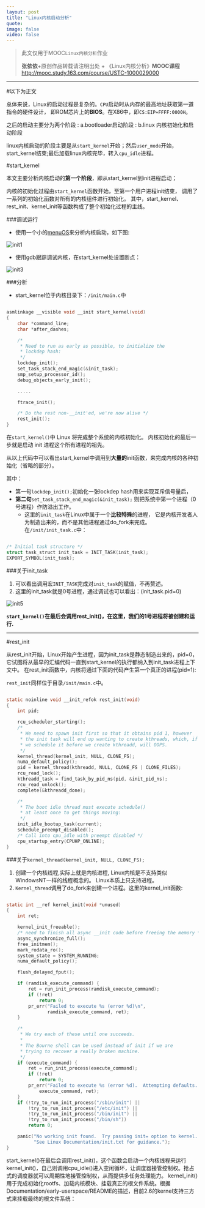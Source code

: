 ```yaml
---
layout: post
title: "Linux内核启动分析"
quote:
image: false
video: false
---
```

>此文仅用于MOOC`Linux内核分析`作业
>
>**张依依**+原创作品转载请注明出处 + 《Linux内核分析》**MOOC课程**http://mooc.study.163.com/course/USTC-1000029000


*****


#以下为正文

总体来说，Linux的启动过程是复杂的。`CPU`启动时从内存的最高地址获取第一道指令的硬件设计，
即ROM芯片上的**BIOS**。在X86中，即`CS:EIP=FFFF:0000H`。


之后的启动主要分为两个阶段
: a.bootloader启动阶段
: b.linux 内核初始化和启动阶段


linux内核启动的阶段主要是从`start_kernel`开始；然后`user_mode`开始，
start_kernel结束;最后加载linux内核完毕，转入`cpu_idle`进程。


#start_kernel


本文主要分析内核启动的**第一个阶段**，即从start_kernel到init进程启动；

内核的初始化过程由`start_kernel`函数开始，至第一个用户进程init结束，
调用了一系列的初始化函数对所有的内核组件进行初始化。
其中，start_kernel、rest_init、kernel_init等函数构成了整个初始化过程的主线。


###调试运行
- 使用一个小的[menuOS](https://github.com/mengning/menu)来分析内核启动，如下图:


![init1](/media/2015-3-22/init1.png)


- 使用gdb跟踪调试内核，在start_kernel处设置断点：


![init3](/media/2015-3-22/init3.png)


###分析
- start_kernel位于内核目录下：`/init/main.c`中

~~~ c

asmlinkage __visible void __init start_kernel(void)
{
	char *command_line;
	char *after_dashes;

	/*
	 * Need to run as early as possible, to initialize the
	 * lockdep hash:
	 */
	lockdep_init();
	set_task_stack_end_magic(&init_task);
	smp_setup_processor_id();
	debug_objects_early_init();

	.....

	ftrace_init();

	/* Do the rest non-__init'ed, we're now alive */
	rest_init();
}

~~~~

在`start_kernel()`中 Linux 将完成整个系统的内核初始化。
内核初始化的最后一步就是启动 init 进程这个所有进程的祖先。


从以上代码中可以看出start_kernel中调用到**大量的**init函数，来完成内核的各种初始化（省略的部分）。

其中：
- 第一句`lockdep_init();`初始化一张lockdep hash用来实现互斥信号量后，
- **第二句**`set_task_stack_end_magic(&init_task);`
则把系统中第一个进程（0号进程）作防溢出工作。
  - 这里的`init_task`在Linux中属于一个**比较特殊**的进程，
它是内核开发者人为制造出来的，而不是其他进程通过do_fork来完成。在`/init/init_task.c`中：


~~~ c

/* Initial task structure */
struct task_struct init_task = INIT_TASK(init_task);
EXPORT_SYMBOL(init_task);

~~~

###关于init_task

1. 可以看出调用宏`INIT_TASK`完成对`init_task`的赋值，不再赘述。
2. 这里的init_task就是0号进程，通过调试也可以看出：(init_task.pid=0)

![init5](/media/2015-3-22/init5.png)


**`start_kernel()`在最后会调用rest_init()，在这里，我们的1号进程将被创建和运行.**



*******


#rest_init

从rest_init开始，Linux开始产生进程，因为init_task是静态制造出来的，pid=0，
它试图将从最早的汇编代码一直到start_kernel的执行都纳入到init_task进程上下文中。
在rest_init函数中，内核将通过下面的代码产生第一个真正的进程(pid=1):


`rest_init`同样位于目录`/init/main.c`中。

~~~ c

static noinline void __init_refok rest_init(void)
{
	int pid;

	rcu_scheduler_starting();
	/*
	 * We need to spawn init first so that it obtains pid 1, however
	 * the init task will end up wanting to create kthreads, which, if
	 * we schedule it before we create kthreadd, will OOPS.
	 */
	kernel_thread(kernel_init, NULL, CLONE_FS);
	numa_default_policy();
	pid = kernel_thread(kthreadd, NULL, CLONE_FS | CLONE_FILES);
	rcu_read_lock();
	kthreadd_task = find_task_by_pid_ns(pid, &init_pid_ns);
	rcu_read_unlock();
	complete(&kthreadd_done);

	/*
	 * The boot idle thread must execute schedule()
	 * at least once to get things moving:
	 */
	init_idle_bootup_task(current);
	schedule_preempt_disabled();
	/* Call into cpu_idle with preempt disabled */
	cpu_startup_entry(CPUHP_ONLINE);
}

~~~


###关于`kernel_thread(kernel_init, NULL, CLONE_FS);`
1. 创建一个内核线程,实际上就是内核进程, Linux内核是不支持类似 WindowsNT一样的线程概念的。
Linux本质上只支持进程。
2. `Kernel_thread`调用了do_fork来创建一个进程。这里的kernel_init函数:

~~~ c

static int __ref kernel_init(void *unused)
{
	int ret;

	kernel_init_freeable();
	/* need to finish all async __init code before freeing the memory */
	async_synchronize_full();
	free_initmem();
	mark_rodata_ro();
	system_state = SYSTEM_RUNNING;
	numa_default_policy();

	flush_delayed_fput();

	if (ramdisk_execute_command) {
		ret = run_init_process(ramdisk_execute_command);
		if (!ret)
			return 0;
		pr_err("Failed to execute %s (error %d)\n",
		       ramdisk_execute_command, ret);
	}

	/*
	 * We try each of these until one succeeds.
	 *
	 * The Bourne shell can be used instead of init if we are
	 * trying to recover a really broken machine.
	 */
	if (execute_command) {
		ret = run_init_process(execute_command);
		if (!ret)
			return 0;
		pr_err("Failed to execute %s (error %d).  Attempting defaults...\n",
			execute_command, ret);
	}
	if (!try_to_run_init_process("/sbin/init") ||
	    !try_to_run_init_process("/etc/init") ||
	    !try_to_run_init_process("/bin/init") ||
	    !try_to_run_init_process("/bin/sh"))
		return 0;

	panic("No working init found.  Try passing init= option to kernel. "
	      "See Linux Documentation/init.txt for guidance.");
}

~~~


















start_kernel()在最后会调用rest_init()，这个函数会启动一个内核线程来运行kernel_init()，自己则调用cpu_idle()进入空闲循环，让调度器接管控制权。抢占式的调度器就可以周期性地接管控制权，从而提供多任务处理能力。
   kernel_init()用于完成初始化rootfs、加载内核模块、挂载真正的根文件系统。根据Documentation/early-userspace/README的描述，目前2.6的kernel支持三方式来挂载最终的根文件系统：

